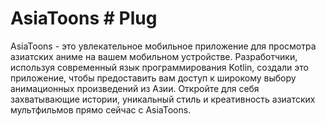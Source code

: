 # AsiaToons # Plug
AsiaToons - это увлекательное мобильное приложение для просмотра азиатских аниме на вашем мобильном устройстве. Разработчики, используя современный язык программирования Kotlin, создали это приложение, чтобы предоставить вам доступ к широкому выбору анимационных произведений из Азии. Откройте для себя захватывающие истории, уникальный стиль и креативность азиатских мультфильмов прямо сейчас с AsiaToons.
